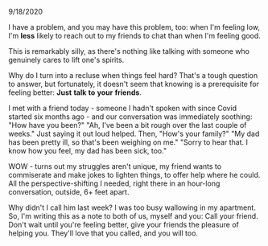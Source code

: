 9/18/2020

I have a problem, and you may have this problem, too: when I'm feeling low, I'm **less** likely to reach out to my friends to chat than when I'm feeling good.

This is remarkably silly, as there's nothing like talking with someone who genuinely cares to lift one's spirits.

Why do I turn into a recluse when things feel hard? That's a tough question to answer, but fortunately, it doesn't seem that knowing is a prerequisite for feeling better: **Just** **talk** **to** **your** **friends**.

I met with a friend today - someone I hadn't spoken with since Covid started six months ago - and our conversation was immediately soothing: "How have you been?" "Ah, I've been a bit rough over the last couple of weeks." Just saying it out loud helped. Then, "How's your family?" "My dad has been pretty ill, so that's been weighing on me." "Sorry to hear that. I know how you feel, my dad has been sick, too."

WOW - turns out my struggles aren't unique, my friend wants to commiserate and make jokes to lighten things, to offer help where he could. All the perspective-shifting I needed, right there in an hour-long conversation, outside, 6+ feet apart.

Why didn't I call him last week? I was too busy wallowing in my apartment. So, I'm writing this as a note to both of us, myself and you: Call your friend. Don't wait until you're feeling better, give your friends the pleasure of helping you. They'll love that you called, and you will too.
